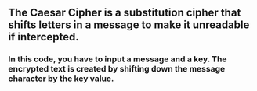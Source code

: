<h2>The Caesar Cipher is a substitution cipher that shifts letters in a message to make it unreadable if intercepted.</h2>
<h3>In this code, you have to input a message and a key. The encrypted text is created by shifting down the message character by the key value.</h3>
